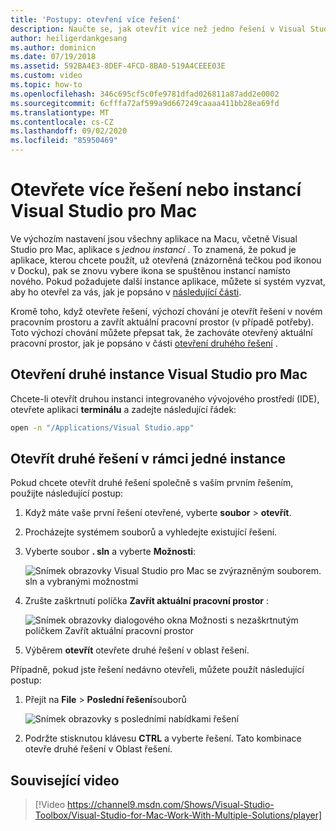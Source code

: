 ```yaml
---
title: 'Postupy: otevření více řešení'
description: Naučte se, jak otevřít více než jedno řešení v Visual Studio pro Mac a jak otevřít více než jednu instanci aplikace.
author: heiligerdankgesang
ms.author: dominicn
ms.date: 07/19/2018
ms.assetid: 592BA4E3-8DEF-4FCD-8BA0-519A4CEEE03E
ms.custom: video
ms.topic: how-to
ms.openlocfilehash: 346c695cf5c0fe9781dfad026811a87add2e0002
ms.sourcegitcommit: 6cfffa72af599a9d667249caaaa411bb28ea69fd
ms.translationtype: MT
ms.contentlocale: cs-CZ
ms.lasthandoff: 09/02/2020
ms.locfileid: "85950469"
---
```

# <a name="open-multiple-solutions-or-instances-of-visual-studio-for-mac"></a>Otevřete více řešení nebo instancí Visual Studio pro Mac

Ve výchozím nastavení jsou všechny aplikace na Macu, včetně Visual Studio pro Mac, aplikace s _jednou instancí_ . To znamená, že pokud je aplikace, kterou chcete použít, už otevřená (znázorněná tečkou pod ikonou v Docku), pak se znovu vybere ikona se spuštěnou instancí namísto nového. Pokud požadujete další instance aplikace, můžete si systém vyzvat, aby ho otevřel za vás, jak je popsáno v [následující části](#open-a-second-instance-of-visual-studio-for-mac).

Kromě toho, když otevřete řešení, výchozí chování je otevřít řešení v novém pracovním prostoru a zavřít aktuální pracovní prostor (v případě potřeby). Toto výchozí chování můžete přepsat tak, že zachováte otevřený aktuální pracovní prostor, jak je popsáno v části [otevření druhého řešení](#open-a-second-solution-inside-a-single-instance) .

## <a name="open-a-second-instance-of-visual-studio-for-mac"></a>Otevření druhé instance Visual Studio pro Mac

Chcete-li otevřít druhou instanci integrovaného vývojového prostředí (IDE), otevřete aplikaci **terminálu** a zadejte následující řádek:

```bash
open -n "/Applications/Visual Studio.app"
```

## <a name="open-a-second-solution-inside-a-single-instance"></a>Otevřít druhé řešení v rámci jedné instance

Pokud chcete otevřít druhé řešení společně s vaším prvním řešením, použijte následující postup:

1. Když máte vaše první řešení otevřené, vyberte **soubor**  >  **otevřít**.
2. Procházejte systémem souborů a vyhledejte existující řešení.
3. Vyberte soubor **. sln** a vyberte **Možnosti**:

    ![Snímek obrazovky Visual Studio pro Mac se zvýrazněným souborem. sln a vybranými možnostmi](media/open-multiple-solutions-image3.png)

4. Zrušte zaškrtnutí políčka **Zavřít aktuální pracovní prostor** :

    ![Snímek obrazovky dialogového okna Možnosti s nezaškrtnutým políčkem Zavřít aktuální pracovní prostor](media/open-multiple-solutions-image1.png)

5. Výběrem **otevřít** otevřete druhé řešení v oblast řešení.

Případně, pokud jste řešení nedávno otevřeli, můžete použít následující postup:

1. Přejít na **File**  >  **Poslední řešení**souborů

    ![Snímek obrazovky s posledními nabídkami řešení](media/open-multiple-solutions-image2.png)

1. Podržte stisknutou klávesu **CTRL** a vyberte řešení. Tato kombinace otevře druhé řešení v Oblast řešení.

## <a name="related-video"></a>Související video

> [!Video https://channel9.msdn.com/Shows/Visual-Studio-Toolbox/Visual-Studio-for-Mac-Work-With-Multiple-Solutions/player]
